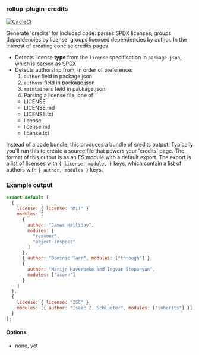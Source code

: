 ### rollup-plugin-credits

[![CircleCI](https://circleci.com/gh/observablehq/rollup-plugin-credits/tree/master.svg?style=svg)](https://circleci.com/gh/observablehq/rollup-plugin-credits/tree/master)

Generate 'credits' for included code: parses SPDX licenses, groups dependencies
by license, groups licensed dependencies by author. In the interest of creating
concise credits pages.

- Detects license **type** from the `license` specification in `package.json`, which
  is parsed as [SPDX](https://spdx.org/)
- Detects authorship from, in order of preference:
  1. `author` field in package.json
  1. `authors` field in package.json
  1. `maintainers` field in package.json
  1. Parsing a license file, one of
    - LICENSE
    - LICENSE.md
    - LICENSE.txt
    - license
    - license.md
    - license.txt

Instead of a code bundle, this produces a bundle of credits output. Typically
you'll run this to create a source file that powers your 'credits' page. The
format of this output is as an ES module with a default export. The export is
a list of licenses with `{ license, modules }` keys, which contain a list
of authors with `{ author, modules }` keys.

### Example output

```js
export default [
  {
    license: { license: "MIT" },
    modules: [
      {
        author: "James Halliday",
        modules: [
          "resumer",
          "object-inspect"
        ]
      },
      { author: "Dominic Tarr", modules: ["through"] },
      {
        author: "Marijn Haverbeke and Ingvar Stepanyan",
        modules: ["acorn"]
      }
    ]
  },
  {
    license: { license: "ISC" },
    modules: [{ author: "Isaac Z. Schlueter", modules: ["inherits"] }]
  }
];
```

#### Options

- none, yet

